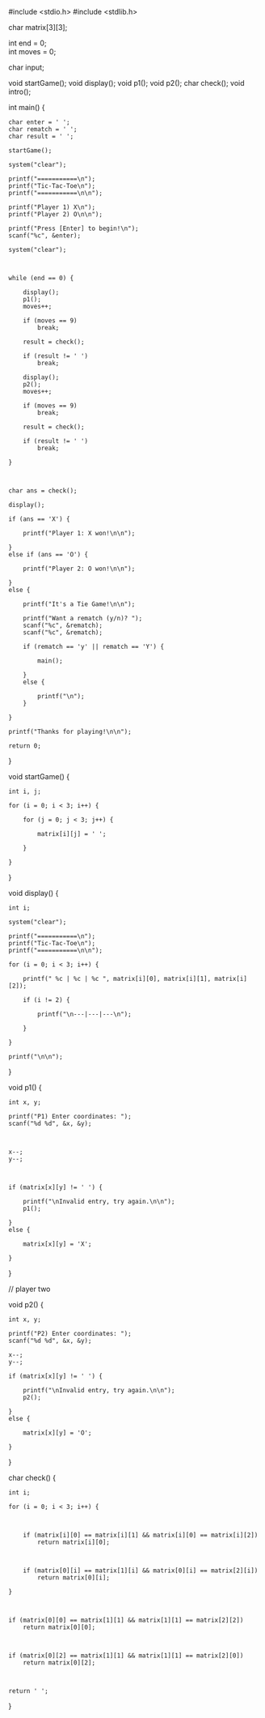 #include <stdio.h>
#include <stdlib.h>

char matrix[3][3];              

int end = 0;                    
int moves = 0;                 

char input;                     

void startGame();
void display();
void p1();
void p2();
char check();
void intro();

int main() {
    
    char enter = ' ';           
    char rematch = ' ';         
    char result = ' ';
    
    startGame();
    
    system("clear");            
    
    printf("===========\n");
    printf("Tic-Tac-Toe\n");
    printf("===========\n\n");
    
    printf("Player 1) X\n");
    printf("Player 2) O\n\n");
    
    printf("Press [Enter] to begin!\n");
    scanf("%c", &enter);
    
    system("clear");
    
    
    
    while (end == 0) {
        
        display();              
        p1();                 
        moves++;
        
        if (moves == 9)
            break;
        
        result = check();
        
        if (result != ' ')
            break;
        
        display();             
        p2();                   
        moves++;
        
        if (moves == 9)
            break;
        
        result = check();
        
        if (result != ' ')
            break;
        
    }
    
   
    
    char ans = check();

    display();
    
    if (ans == 'X') {
        
        printf("Player 1: X won!\n\n");
        
    }
    else if (ans == 'O') {
        
        printf("Player 2: O won!\n\n");
        
    }
    else {
        
        printf("It's a Tie Game!\n\n");
        
        printf("Want a rematch (y/n)? ");
        scanf("%c", &rematch);
        scanf("%c", &rematch);
        
        if (rematch == 'y' || rematch == 'Y') {
            
            main();
            
        }
        else {
            
            printf("\n");
        }
        
    }
    
    printf("Thanks for playing!\n\n");
    
    return 0;
    
}


void startGame() {
    
    int i, j;
    
    for (i = 0; i < 3; i++) {
        
        for (j = 0; j < 3; j++) {
            
            matrix[i][j] = ' ';
            
        }
        
    }
    
}



void display() {
    
    int i;
    
    system("clear");
    
    printf("===========\n");
    printf("Tic-Tac-Toe\n");
    printf("===========\n\n");
    
    for (i = 0; i < 3; i++) {
        
        printf(" %c | %c | %c ", matrix[i][0], matrix[i][1], matrix[i][2]);
        
        if (i != 2) {
            
            printf("\n---|---|---\n");
            
        }
        
    }
    
    printf("\n\n");
    
}



void p1() {
    
    int x, y;
    
    printf("P1) Enter coordinates: ");
    scanf("%d %d", &x, &y);
    
   
    
    x--;
    y--;
    
   
    
    if (matrix[x][y] != ' ') {
        
        printf("\nInvalid entry, try again.\n\n");
        p1();
        
    }
    else {
        
        matrix[x][y] = 'X';
        
    }
    
}

// player two

void p2() {
    
    int x, y;
    
    printf("P2) Enter coordinates: ");
    scanf("%d %d", &x, &y);
    
    x--;
    y--;
    
    if (matrix[x][y] != ' ') {
        
        printf("\nInvalid entry, try again.\n\n");
        p2();
        
    }
    else {
        
        matrix[x][y] = 'O';
        
    }
    
}



char check() {
    
    int i;
    
    for (i = 0; i < 3; i++) {
    
       
        
        if (matrix[i][0] == matrix[i][1] && matrix[i][0] == matrix[i][2])
            return matrix[i][0];
        
        
        
        if (matrix[0][i] == matrix[1][i] && matrix[0][i] == matrix[2][i])
            return matrix[0][i];
    
    }

  
    
    if (matrix[0][0] == matrix[1][1] && matrix[1][1] == matrix[2][2])
        return matrix[0][0];
        
   
    
    if (matrix[0][2] == matrix[1][1] && matrix[1][1] == matrix[2][0])
        return matrix[0][2];
    
   
    
    return ' ';
    
}

